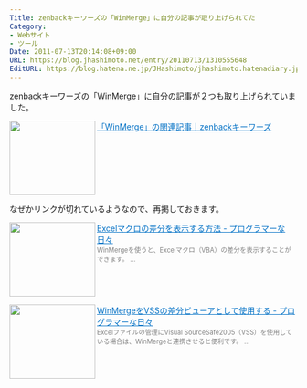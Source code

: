 ```yaml
---
Title: zenbackキーワーズの「WinMerge」に自分の記事が取り上げられてた
Category:
- Webサイト
- ツール
Date: 2011-07-13T20:14:08+09:00
URL: https://blog.jhashimoto.net/entry/20110713/1310555648
EditURL: https://blog.hatena.ne.jp/JHashimoto/jhashimoto.hatenadiary.jp/atom/entry/12921228815717257506
---
```


zenbackキーワーズの「WinMerge」に自分の記事が２つも取り上げられていました。

<a href="http://zenback.itmedia.co.jp/keywords/WinMerge/" target="_blank"><img class="alignleft" align="left" border="0" src="http://capture.heartrails.com/150x130/shadow?http://zenback.itmedia.co.jp/keywords/WinMerge/" alt="" width="150" height="130" /></a><a style="color:#0070C5;" href="http://zenback.itmedia.co.jp/keywords/WinMerge/" target="_blank">「WinMerge」の関連記事｜zenbackキーワーズ</a><a href="http://b.hatena.ne.jp/entry/http://zenback.itmedia.co.jp/keywords/WinMerge/" target="_blank"><img border="0" src="http://b.hatena.ne.jp/entry/image/http://zenback.itmedia.co.jp/keywords/WinMerge/" alt="" /></a><br style="clear:both;" />

なぜかリンクが切れているようなので、再掲しておきます。

<a href="http://d.hatena.ne.jp/JHashimoto/20101022/1287611292" target="_blank" rel="nofollow"><img class="alignleft" align="left" border="0" src="http://capture.heartrails.com/150x130/shadow?http://d.hatena.ne.jp/JHashimoto/20101022/1287611292" alt="" width="150" height="130" /></a><a style="color:#0070C5;" href="http://d.hatena.ne.jp/JHashimoto/20101022/1287611292" target="_blank" rel="nofollow">Excelマクロの差分を表示する方法 - プログラマーな日々</a><a href="http://b.hatena.ne.jp/entry/http://d.hatena.ne.jp/JHashimoto/20101022/1287611292" target="_blank"><img border="0" src="http://b.hatena.ne.jp/entry/image/http://d.hatena.ne.jp/JHashimoto/20101022/1287611292" alt="" /></a><br><span style="color: #808080;font-size: 80%;">WinMergeを使うと、Excelマクロ（VBA）の差分を表示することができます。 ...</span><br style="clear:both;" />

<a href="http://d.hatena.ne.jp/JHashimoto/20101022/1287615727" target="_blank" rel="nofollow"><img class="alignleft" align="left" border="0" src="http://capture.heartrails.com/150x130/shadow?http://d.hatena.ne.jp/JHashimoto/20101022/1287615727" alt="" width="150" height="130" /></a><a style="color:#0070C5;" href="http://d.hatena.ne.jp/JHashimoto/20101022/1287615727" target="_blank" rel="nofollow">WinMergeをVSSの差分ビューアとして使用する - プログラマーな日々</a><a href="http://b.hatena.ne.jp/entry/http://d.hatena.ne.jp/JHashimoto/20101022/1287615727" target="_blank"><img border="0" src="http://b.hatena.ne.jp/entry/image/http://d.hatena.ne.jp/JHashimoto/20101022/1287615727" alt="" /></a><br><span style="color: #808080;font-size: 80%;">Excelファイルの管理にVisual SourceSafe2005（VSS）を使用している場合は、WinMergeと連携させると便利です。 ...</span><br style="clear:both;" />
